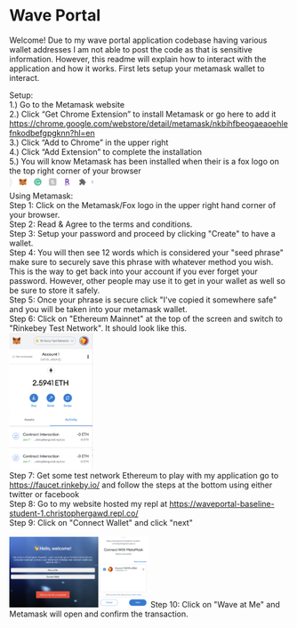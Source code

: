 # Wave Portal 

Welcome! Due to my wave portal application codebase having various wallet addresses I am not able to post the code as that is sensitive information. 
However, this readme will explain how to interact with the application and how it works. 
First lets setup your metamask wallet to interact. 

Setup: 
<br>
1.) Go to the Metamask website
<br>
2.) Click “Get Chrome Extension” to install Metamask or go here to add it https://chrome.google.com/webstore/detail/metamask/nkbihfbeogaeaoehlefnkodbefgpgknn?hl=en
<br>
3.) Click “Add to Chrome” in the upper right
<br>
4.) Click “Add Extension” to complete the installation
<br>
5.) You will know Metamask has been installed when their is a fox logo on the top right corner of your browser
<br>
<img src="images/Extensions.png" width="150">
<br>
Using Metamask: 
<br>
Step 1: Click on the Metamask/Fox logo in the upper right hand corner of your browser.
<br>
Step 2: Read & Agree to the terms and conditions. 
<br>
Step 3: Setup your password and proceed by clicking "Create" to have a wallet. 
<br>
Step 4: You will then see 12 words which is considered your "seed phrase" make sure to securely save this phrase with whatever method you wish. This is the way to get back into your account if you ever forget your password. However, other people may use it to get in your wallet as well so be sure to store it safely. 
<br>
Step 5: Once your phrase is secure click "I've copied it somewhere safe" and you will be taken into your metamask wallet. 
<br>
Step 6: Click on "Ethereum Mainnet" at the top of the screen and switch to "Rinkebey Test Network". It should look like this. 
<br>
<img src="images/rinkebey.png" width="150">
<br>
Step 7: Get some test network Ethereum to play with my application  go to https://faucet.rinkeby.io/ and follow the steps at the bottom using either twitter or facebook
<br>
Step 8: Go to my website hosted my repl at https://waveportal-baseline-student-1.christophergawd.repl.co/
<br>
Step 9: Click on "Connect Wallet" and click "next"
<br>
<br>
<img src="images/connect_wallet.png" width="250">
Step 10: Click on "Wave at Me" and Metamask will open and confirm the transaction. 

